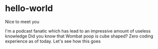 # hello-world

Nice to meet you

I'm a podcast fanatic which has lead to an impressive amount of useless knowledge
Did you know that Wombat poop is cube shaped?
Zero coding experience as of today. Let's see how this goes
